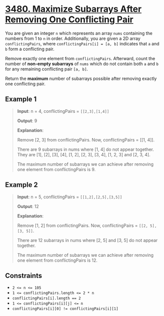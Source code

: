 # [3480. Maximize Subarrays After Removing One Conflicting Pair](https://leetcode.com/problems/maximize-subarrays-after-removing-one-conflicting-pair/description)

You are given an integer `n` which represents an array `nums` containing the numbers from 1 to `n` in order. Additionally, you are given a 2D array `conflictingPairs`, where `conflictingPairs[i] = [a, b]` indicates that `a` and `b` form a conflicting pair.

Remove exactly one element from `conflictingPairs`. Afterward, count the number of **non-empty subarrays** of `nums` which do not contain both `a` and `b` for any remaining conflicting pair `[a, b]`.

Return the **maximum** number of subarrays possible after removing exactly one conflicting pair.

## Example 1

> **Input**: n = 4, conflictingPairs = `[[2,3],[1,4]]`
>
> **Output**: 9
>
> **Explanation**:
>
> Remove [2, 3] from conflictingPairs. Now, conflictingPairs = [[1, 4]].
>
> There are 9 subarrays in nums where [1, 4] do not appear together. They are [1], [2], [3], [4], [1, 2], [2, 3], [3, 4], [1, 2, 3] and [2, 3, 4].
>
> The maximum number of subarrays we can achieve after removing one element from conflictingPairs is 9.

## Example 2

> **Input**: n = 5, conflictingPairs = `[[1,2],[2,5],[3,5]]`
>
> **Output**: 12
>
> **Explanation**:
>
> Remove [1, 2] from conflictingPairs. Now, conflictingPairs = `[[2, 5], [3, 5]]`.
> 
> There are 12 subarrays in nums where [2, 5] and [3, 5] do not appear together.
> 
> The maximum number of subarrays we can achieve after removing one element from conflictingPairs is 12.
 

## Constraints

- `2 <= n <= 105`
- `1 <= conflictingPairs.length <= 2 * n`
- `conflictingPairs[i].length == 2`
- `1 <= conflictingPairs[i][j] <= n`
- `conflictingPairs[i][0] != conflictingPairs[i][1]`